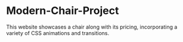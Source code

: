 # Modern-Chair-Project
This website showcases a chair along with its pricing, incorporating a variety of CSS animations and transitions.
